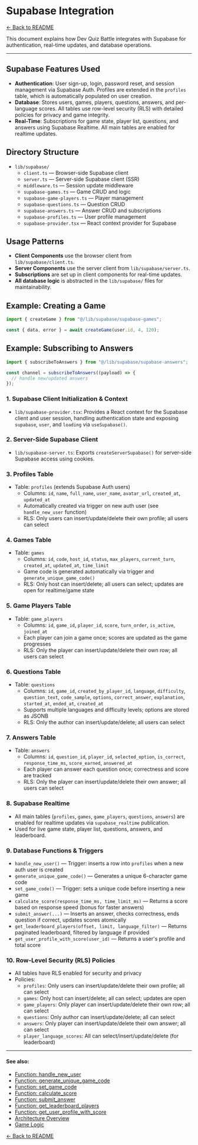 # Supabase Integration

[← Back to README](../README.md)

This document explains how Dev Quiz Battle integrates with Supabase for authentication, real-time updates, and database operations.

---

## Supabase Features Used

- **Authentication**: User sign-up, login, password reset, and session management via Supabase Auth. Profiles are extended in the `profiles` table, which is automatically populated on user creation.
- **Database**: Stores users, games, players, questions, answers, and per-language scores. All tables use row-level security (RLS) with detailed policies for privacy and game integrity.
- **Real-Time**: Subscriptions for game state, player list, questions, and answers using Supabase Realtime. All main tables are enabled for realtime updates.

## Directory Structure

- `lib/supabase/`
  - `client.ts` — Browser-side Supabase client
  - `server.ts` — Server-side Supabase client (SSR)
  - `middleware.ts` — Session update middleware
  - `supabase-games.ts` — Game CRUD and logic
  - `supabase-game-players.ts` — Player management
  - `supabase-questions.ts` — Question CRUD
  - `supabase-answers.ts` — Answer CRUD and subscriptions
  - `supabase-profiles.ts` — User profile management
  - `supabase-provider.tsx` — React context provider for Supabase

## Usage Patterns

- **Client Components** use the browser client from `lib/supabase/client.ts`.
- **Server Components** use the server client from `lib/supabase/server.ts`.
- **Subscriptions** are set up in client components for real-time updates.
- **All database logic** is abstracted in the `lib/supabase/` files for maintainability.

## Example: Creating a Game

```ts
import { createGame } from "@/lib/supabase/supabase-games";

const { data, error } = await createGame(user.id, 4, 120);
```

## Example: Subscribing to Answers

```ts
import { subscribeToAnswers } from "@/lib/supabase/supabase-answers";

const channel = subscribeToAnswers((payload) => {
  // handle new/updated answers
});
```

### 1. Supabase Client Initialization & Context

- `lib/supabase-provider.tsx`: Provides a React context for the Supabase client and user session, handling authentication state and exposing `supabase`, `user`, and `loading` via `useSupabase()`.

### 2. Server-Side Supabase Client

- `lib/supabase-server.ts`: Exports `createServerSupabase()` for server-side Supabase access using cookies.

### 3. Profiles Table

- Table: `profiles` (extends Supabase Auth users)
  - Columns: `id`, `name`, `full_name`, `user_name`, `avatar_url`, `created_at`, `updated_at`
  - Automatically created via trigger on new auth user (see `handle_new_user` function)
  - RLS: Only users can insert/update/delete their own profile; all users can select

### 4. Games Table

- Table: `games`
  - Columns: `id`, `code`, `host_id`, `status`, `max_players`, `current_turn`, `created_at`, `updated_at`, `time_limit`
  - Game code is generated automatically via trigger and `generate_unique_game_code()`
  - RLS: Only host can insert/delete; all users can select; updates are open for realtime/game state

### 5. Game Players Table

- Table: `game_players`
  - Columns: `id`, `game_id`, `player_id`, `score`, `turn_order`, `is_active`, `joined_at`
  - Each player can join a game once; scores are updated as the game progresses
  - RLS: Only the player can insert/update/delete their own row; all users can select

### 6. Questions Table

- Table: `questions`
  - Columns: `id`, `game_id`, `created_by_player_id`, `language`, `difficulty`, `question_text`, `code_sample`, `options`, `correct_answer`, `explanation`, `started_at`, `ended_at`, `created_at`
  - Supports multiple languages and difficulty levels; options are stored as JSONB
  - RLS: Only the author can insert/update/delete; all users can select

### 7. Answers Table

- Table: `answers`
  - Columns: `id`, `question_id`, `player_id`, `selected_option`, `is_correct`, `response_time_ms`, `score_earned`, `answered_at`
  - Each player can answer each question once; correctness and score are tracked
  - RLS: Only the player can insert/update/delete their own answer; all users can select

### 8. Supabase Realtime

- All main tables (`profiles`, `games`, `game_players`, `questions`, `answers`) are enabled for realtime updates via `supabase_realtime` publication.
- Used for live game state, player list, questions, answers, and leaderboard.

### 9. Database Functions & Triggers

- `handle_new_user()` — Trigger: inserts a row into `profiles` when a new auth user is created
- `generate_unique_game_code()` — Generates a unique 6-character game code
- `set_game_code()` — Trigger: sets a unique code before inserting a new game
- `calculate_score(response_time_ms, time_limit_ms)` — Returns a score based on response speed (bonus for faster answers)
- `submit_answer(...)` — Inserts an answer, checks correctness, ends question if correct, updates scores atomically
- `get_leaderboard_players(offset, limit, language_filter)` — Returns paginated leaderboard, filtered by language if provided
- `get_user_profile_with_score(user_id)` — Returns a user's profile and total score

### 10. Row-Level Security (RLS) Policies

- All tables have RLS enabled for security and privacy
- Policies:
  - `profiles`: Only users can insert/update/delete their own profile; all can select
  - `games`: Only host can insert/delete; all can select; updates are open
  - `game_players`: Only player can insert/update/delete their own row; all can select
  - `questions`: Only author can insert/update/delete; all can select
  - `answers`: Only player can insert/update/delete their own answer; all can select
  - `player_language_scores`: All can select/insert/update/delete (for leaderboard)

---

#### See also:

- [Function: handle_new_user](./functions_handle_new_user.md)
- [Function: generate_unique_game_code](./functions_generate_unique_game_code.md)
- [Function: set_game_code](./functions_set_game_code.md)
- [Function: calculate_score](./functions_calculate_score.md)
- [Function: submit_answer](./functions_submit_answer.md)
- [Function: get_leaderboard_players](./functions_get_leaderboard_players.md)
- [Function: get_user_profile_with_score](./functions_get_user_profile_with_score.md)
- [Architecture Overview](./architecture.md)
- [Game Logic](./game-logic.md)

[← Back to README](../README.md)
